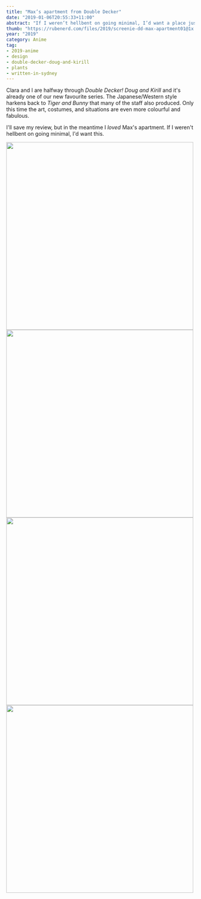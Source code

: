 ```yaml
---
title: "Max’s apartment from Double Decker"
date: "2019-01-06T20:55:33+11:00"
abstract: "If I weren’t hellbent on going minimal, I’d want a place just like this."
thumb: "https://rubenerd.com/files/2019/screenie-dd-max-apartment01@1x.jpg"
year: "2019"
category: Anime
tag:
- 2019-anime
- design
- double-decker-doug-and-kirill
- plants
- written-in-sydney
---
```

Clara and I are halfway through *Double Decker! Doug and Kirill* and it's already one of our new favourite series. The Japanese/Western style harkens back to *Tiger and Bunny* that many of the staff also produced. Only this time the art, costumes, and situations are even more colourful and fabulous.

I'll save my review, but in the meantime I *loved* Max's apartment. If I weren't hellbent on going minimal, I'd want this.

<p><img src="https://rubenerd.com/files/2019/screenie-dd-max-apartment01@1x.jpg" srcset="https://rubenerd.com/files/2019/screenie-dd-max-apartment01@1x.jpg 1x, https://rubenerd.com/files/2019/screenie-dd-max-apartment01@2x.jpg 2x" alt="" style="width:500px" /><br /><img src="https://rubenerd.com/files/2019/screenie-dd-max-apartment02@1x.jpg" srcset="https://rubenerd.com/files/2019/screenie-dd-max-apartment02@1x.jpg 1x, https://rubenerd.com/files/2019/screenie-dd-max-apartment02@2x.jpg 2x" alt="" style="width:500px" /><br /><img src="https://rubenerd.com/files/2019/screenie-dd-max-apartment03@1x.jpg" srcset="https://rubenerd.com/files/2019/screenie-dd-max-apartment03@1x.jpg 1x, https://rubenerd.com/files/2019/screenie-dd-max-apartment03@2x.jpg 2x" alt="" style="width:500px" /><br /><img src="https://rubenerd.com/files/2019/screenie-dd-max-apartment05@1x.jpg" srcset="https://rubenerd.com/files/2019/screenie-dd-max-apartment05@1x.jpg 1x, https://rubenerd.com/files/2019/screenie-dd-max-apartment05@2x.jpg 2x" alt="" style="width:500px" /></p>

